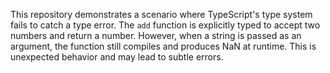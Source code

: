 This repository demonstrates a scenario where TypeScript's type system fails to catch a type error.  The `add` function is explicitly typed to accept two numbers and return a number. However, when a string is passed as an argument, the function still compiles and produces NaN at runtime.  This is unexpected behavior and may lead to subtle errors.